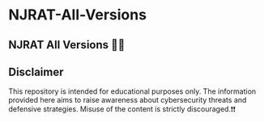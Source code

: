 # NJRAT-All-Versions

## NJRAT All Versions 👑💎


## Disclaimer
This repository is intended for educational purposes only. The information provided here aims to raise awareness about cybersecurity threats and defensive strategies. Misuse of the content is strictly discouraged.❗❗


